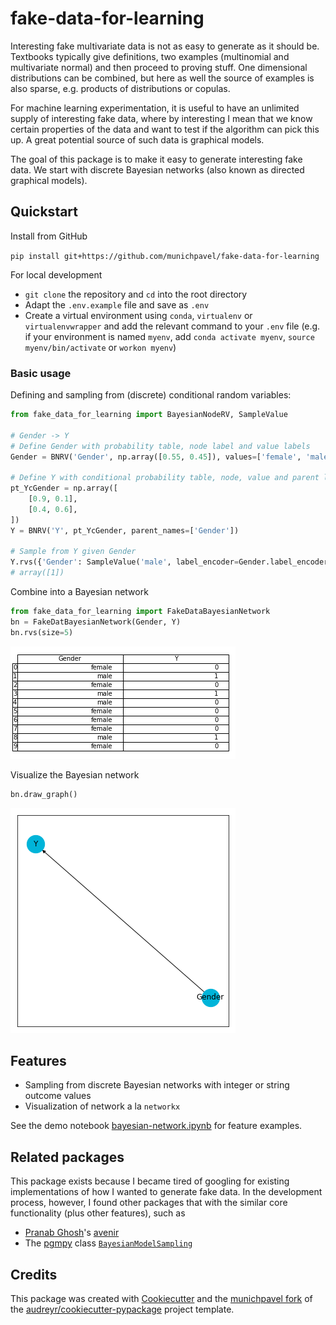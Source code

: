 # fake-data-for-learning

Interesting fake multivariate data is not as easy to generate as it should be. Textbooks typically give definitions, two examples (multinomial and multivariate normal) and then proceed to proving stuff. One dimensional distributions can be combined, but here as well the source of examples is also sparse, e.g. products of distributions or copulas.

For machine learning experimentation, it is useful to have an unlimited supply of interesting fake data, where by interesting I mean that we know certain properties of the data and want to test if the algorithm can pick this up. A great potential source of such data is graphical models.

The goal of this package is to make it easy to generate interesting fake data. We start with discrete Bayesian networks (also known as directed graphical models).

## Quickstart

Install from GitHub

```pip install git+https://github.com/munichpavel/fake-data-for-learning```


For local development

* `git clone` the repository and `cd` into the root directory
* Adapt the `.env.example` file and save as `.env`
* Create a virtual environment using ```conda```, ```virtualenv``` or ```virtualenvwrapper``` and add the relevant command to your `.env` file (e.g. if your environment is named ```myenv```, add ```conda activate myenv```, ```source myenv/bin/activate``` or ```workon myenv```)

### Basic usage

Defining and sampling from (discrete) conditional random variables:
```python
from fake_data_for_learning import BayesianNodeRV, SampleValue

# Gender -> Y
# Define Gender with probability table, node label and value labels
Gender = BNRV('Gender', np.array([0.55, 0.45]), values=['female', 'male'])

# Define Y with conditional probability table, node, value and parent labels
pt_YcGender = np.array([
    [0.9, 0.1],
    [0.4, 0.6],
])
Y = BNRV('Y', pt_YcGender, parent_names=['Gender'])

# Sample from Y given Gender
Y.rvs({'Gender': SampleValue('male', label_encoder=Gender.label_encoder)})
# array([1])
```

Combine into a Bayesian network

```python
from fake_data_for_learning import FakeDataBayesianNetwork
bn = FakeDatBayesianNetwork(Gender, Y)
bn.rvs(size=5)
```

![docs/graphics/network_sample.png](docs/graphics/network_sample.png)

Visualize the Bayesian network

```python
bn.draw_graph()
```

![docs/graphics/graph.png](docs/graphics/graph.png)

## Features

* Sampling from discrete Bayesian networks with integer or string outcome values
* Visualization of network a la ```networkx```


See the demo notebook [bayesian-network.ipynb](notebooks/bayesian-network.ipynb) for feature examples.

## Related packages

This package exists because I became tired of googling for existing implementations of how I wanted to generate fake data. In the development process, however, I found other packages that with the similar core functionality (plus other features), such as

* [Pranab Ghosh](https://github.com/pranab)'s [avenir](https://github.com/pranab/avenir)
* The [pgmpy](http://pgmpy.org/index.html) class [```BayesianModelSampling```](http://pgmpy.org/sampling.html#bayesian-model-samplers)


## Credits

This package was created with [Cookiecutter](https://github.com/audreyr/cookiecutter) and the [munichpavel fork](https://github.com/munichpavel/cookiecutter-pypackage) of the [audreyr/cookiecutter-pypackage](https://github.com/audreyr/cookiecutter-pypackage) project template.
